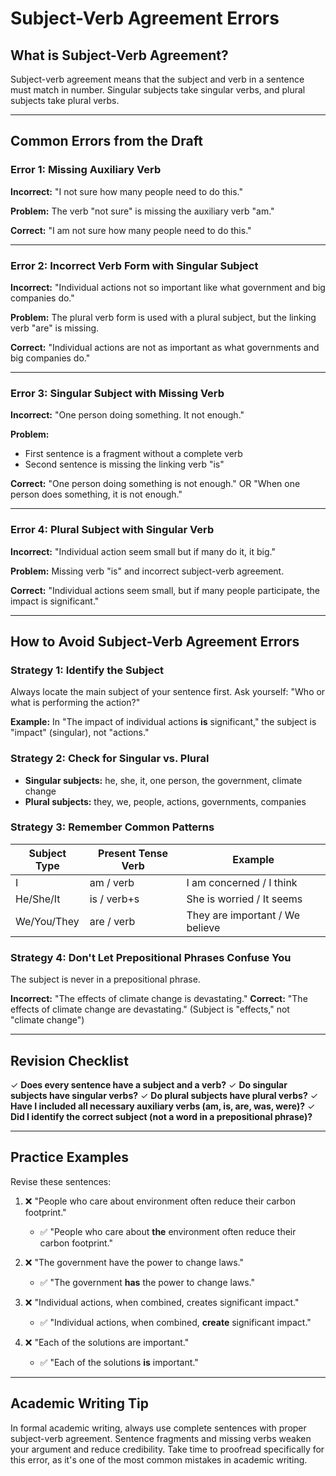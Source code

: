 # Subject-Verb Agreement Errors

## What is Subject-Verb Agreement?

Subject-verb agreement means that the subject and verb in a sentence must match in number. Singular subjects take singular verbs, and plural subjects take plural verbs.

---

## Common Errors from the Draft

### Error 1: Missing Auxiliary Verb
**Incorrect:** "I not sure how many people need to do this."

**Problem:** The verb "not sure" is missing the auxiliary verb "am."

**Correct:** "I am not sure how many people need to do this."

---

### Error 2: Incorrect Verb Form with Singular Subject
**Incorrect:** "Individual actions not so important like what government and big companies do."

**Problem:** The plural verb form is used with a plural subject, but the linking verb "are" is missing.

**Correct:** "Individual actions are not as important as what governments and big companies do."

---

### Error 3: Singular Subject with Missing Verb
**Incorrect:** "One person doing something. It not enough."

**Problem:** 
- First sentence is a fragment without a complete verb
- Second sentence is missing the linking verb "is"

**Correct:** "One person doing something is not enough." OR "When one person does something, it is not enough."

---

### Error 4: Plural Subject with Singular Verb
**Incorrect:** "Individual action seem small but if many do it, it big."

**Problem:** Missing verb "is" and incorrect subject-verb agreement.

**Correct:** "Individual actions seem small, but if many people participate, the impact is significant."

---

## How to Avoid Subject-Verb Agreement Errors

### Strategy 1: Identify the Subject
Always locate the main subject of your sentence first. Ask yourself: "Who or what is performing the action?"

**Example:** In "The impact of individual actions **is** significant," the subject is "impact" (singular), not "actions."

### Strategy 2: Check for Singular vs. Plural
- **Singular subjects:** he, she, it, one person, the government, climate change
- **Plural subjects:** they, we, people, actions, governments, companies

### Strategy 3: Remember Common Patterns

| Subject Type | Present Tense Verb | Example |
|--------------|-------------------|---------|
| I | am / verb | I am concerned / I think |
| He/She/It | is / verb+s | She is worried / It seems |
| We/You/They | are / verb | They are important / We believe |

### Strategy 4: Don't Let Prepositional Phrases Confuse You
The subject is never in a prepositional phrase.

**Incorrect:** "The effects of climate change is devastating."
**Correct:** "The effects of climate change are devastating."
(Subject is "effects," not "climate change")

---

## Revision Checklist

✓ **Does every sentence have a subject and a verb?**
✓ **Do singular subjects have singular verbs?**
✓ **Do plural subjects have plural verbs?**
✓ **Have I included all necessary auxiliary verbs (am, is, are, was, were)?**
✓ **Did I identify the correct subject (not a word in a prepositional phrase)?**

---

## Practice Examples

Revise these sentences:

1. ❌ "People who care about environment often reduce their carbon footprint."
   - ✅ "People who care about **the** environment often reduce their carbon footprint."

2. ❌ "The government have the power to change laws."
   - ✅ "The government **has** the power to change laws."

3. ❌ "Individual actions, when combined, creates significant impact."
   - ✅ "Individual actions, when combined, **create** significant impact."

4. ❌ "Each of the solutions are important."
   - ✅ "Each of the solutions **is** important."

---

## Academic Writing Tip

In formal academic writing, always use complete sentences with proper subject-verb agreement. Sentence fragments and missing verbs weaken your argument and reduce credibility. Take time to proofread specifically for this error, as it's one of the most common mistakes in academic writing.
